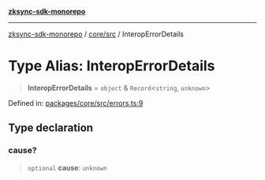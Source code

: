 [**zksync-sdk-monorepo**](../../../README.md)

---

[zksync-sdk-monorepo](../../../README.md) / [core/src](../README.md) / InteropErrorDetails

# Type Alias: InteropErrorDetails

> **InteropErrorDetails** = `object` & `Record`\<`string`, `unknown`\>

Defined in: [packages/core/src/errors.ts:9](https://github.com/dutterbutter/zksync-sdk/blob/128d557933eb10f01edd78c0b3392137ca480daf/packages/core/src/errors.ts#L9)

## Type declaration

### cause?

> `optional` **cause**: `unknown`
